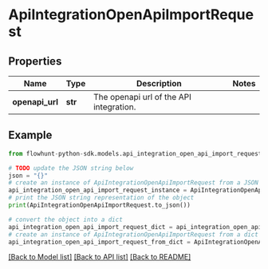 # ApiIntegrationOpenApiImportRequest


## Properties

Name | Type | Description | Notes
------------ | ------------- | ------------- | -------------
**openapi_url** | **str** | The openapi url of the API integration. | 

## Example

```python
from flowhunt-python-sdk.models.api_integration_open_api_import_request import ApiIntegrationOpenApiImportRequest

# TODO update the JSON string below
json = "{}"
# create an instance of ApiIntegrationOpenApiImportRequest from a JSON string
api_integration_open_api_import_request_instance = ApiIntegrationOpenApiImportRequest.from_json(json)
# print the JSON string representation of the object
print(ApiIntegrationOpenApiImportRequest.to_json())

# convert the object into a dict
api_integration_open_api_import_request_dict = api_integration_open_api_import_request_instance.to_dict()
# create an instance of ApiIntegrationOpenApiImportRequest from a dict
api_integration_open_api_import_request_from_dict = ApiIntegrationOpenApiImportRequest.from_dict(api_integration_open_api_import_request_dict)
```
[[Back to Model list]](../README.md#documentation-for-models) [[Back to API list]](../README.md#documentation-for-api-endpoints) [[Back to README]](../README.md)


